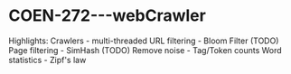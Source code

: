 # COEN-272---webCrawler
Highlights:
Crawlers - multi-threaded
URL filtering - Bloom Filter (TODO)
Page filtering - SimHash (TODO)
Remove noise - Tag/Token counts
Word statistics - Zipf's law

